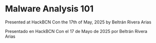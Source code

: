 # Malware Analysis 101
Presented at HackBCN Con the 17th of May, 2025 by Beltrán Rivera Arias

Presentado en HackBCN Con el 17 de Mayo de 2025 por Beltrán Rivera Arias
